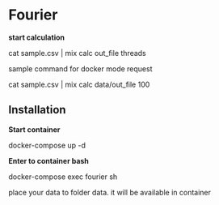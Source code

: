 # Fourier

**start calculation**

cat sample.csv | mix calc out_file threads

sample command for docker mode request

cat sample.csv | mix calc data/out_file 100

## Installation

**Start container**

docker-compose up -d

**Enter to container bash**

docker-compose exec fourier sh

place your data to folder data. it will be available in container

